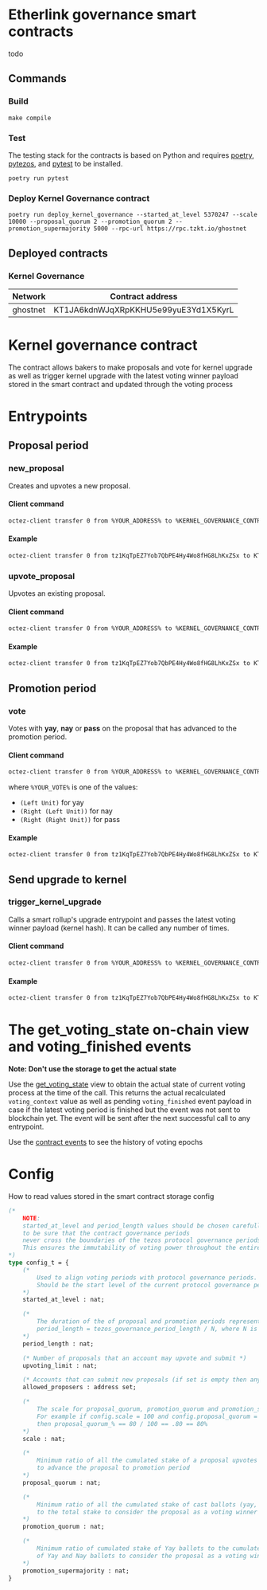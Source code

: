 # Etherlink governance smart contracts

todo

## Commands

### Build
```
make compile
```
### Test
The testing stack for the contracts is based on Python and requires [poetry](https://python-poetry.org/), [pytezos](https://pytezos.org/), and [pytest](https://docs.pytest.org/en/7.4.x/) to be installed.
```
poetry run pytest
```

### Deploy Kernel Governance contract
```
poetry run deploy_kernel_governance --started_at_level 5370247 --scale 10000 --proposal_quorum 2 --promotion_quorum 2 --promotion_supermajority 5000 --rpc-url https://rpc.tzkt.io/ghostnet
```

## Deployed contracts

### Kernel Governance

| Network    | Contract address                       |
|------------|:--------------------------------------:|
| ghostnet   |  KT1JA6kdnWJqXRpKKHU5e99yuE3Yd1X5KyrL  |

# Kernel governance contract

The contract allows bakers to make proposals and vote for kernel upgrade as well as trigger kernel upgrade with the latest voting winner payload stored in the smart contract and updated through the voting process

# Entrypoints

## Proposal period

### new_proposal

Creates and upvotes a new proposal.

#### Client command

```bash
octez-client transfer 0 from %YOUR_ADDRESS% to %KERNEL_GOVERNANCE_CONTRACT_ADDRESS% --entrypoint "new_proposal" --arg "Pair \"%YOUR_ADDRESS%\" %KERNEL_HASH%"
```

#### Example

```bash
octez-client transfer 0 from tz1KqTpEZ7Yob7QbPE4Hy4Wo8fHG8LhKxZSx to KT1JA6kdnWJqXRpKKHU5e99yuE3Yd1X5KyrL --entrypoint "new_proposal" --arg "Pair \"tz1KqTpEZ7Yob7QbPE4Hy4Wo8fHG8LhKxZSx\" 0x9978f3a5f8bee0be78686c5c568109d2e6148f13"
```

### upvote_proposal

Upvotes an existing proposal.

#### Client command

```bash
octez-client transfer 0 from %YOUR_ADDRESS% to %KERNEL_GOVERNANCE_CONTRACT_ADDRESS% --entrypoint "upvote_proposal" --arg "Pair \"%YOUR_ADDRESS%\" %KERNEL_HASH%"
```

#### Example

```bash
octez-client transfer 0 from tz1KqTpEZ7Yob7QbPE4Hy4Wo8fHG8LhKxZSx to KT1JA6kdnWJqXRpKKHU5e99yuE3Yd1X5KyrL --entrypoint "upvote_proposal" --arg "Pair \"tz1KqTpEZ7Yob7QbPE4Hy4Wo8fHG8LhKxZSx\" 0x9978f3a5f8bee0be78686c5c568109d2e6148f13"
```

## Promotion period

### vote

Votes with **yay**, **nay** or **pass** on the proposal that has advanced to the promotion period.

#### Client command

```bash
octez-client transfer 0 from %YOUR_ADDRESS% to %KERNEL_GOVERNANCE_CONTRACT_ADDRESS% --entrypoint "vote" --arg "Pair \"%YOUR_ADDRESS%\" %YOUR_VOTE%"
```

where `%YOUR_VOTE%` is one of the values:
* `(Left Unit)` for yay
* `(Right (Left Unit))` for nay
* `(Right (Right Unit))` for pass


#### Example

```bash
octez-client transfer 0 from tz1KqTpEZ7Yob7QbPE4Hy4Wo8fHG8LhKxZSx to KT1JA6kdnWJqXRpKKHU5e99yuE3Yd1X5KyrL --entrypoint "vote" --arg "Pair \"tz1KqTpEZ7Yob7QbPE4Hy4Wo8fHG8LhKxZSx\" (Left Unit)"
```

## Send upgrade to kernel

### trigger_kernel_upgrade

Calls a smart rollup's upgrade entrypoint and passes the latest voting winner payload (kernel hash). It can be called any number of times.

#### Client command

```bash
octez-client transfer 0 from %YOUR_ADDRESS% to %KERNEL_GOVERNANCE_CONTRACT_ADDRESS% --entrypoint "trigger_kernel_upgrade" --arg "\"%SMART_ROLLUP_ADDRESS%\""
```

#### Example

```bash
octez-client transfer 0 from tz1KqTpEZ7Yob7QbPE4Hy4Wo8fHG8LhKxZSx to KT1JA6kdnWJqXRpKKHU5e99yuE3Yd1X5KyrL --entrypoint "trigger_kernel_upgrade" --arg "\"sr1EStimadnRRA3vnjpWV1RwNAsDbM3JaDt6\""
```


# The get_voting_state on-chain view and voting_finished events

**Note: Don't use the storage to get the actual state**


Use the [get_voting_state](https://better-call.dev/ghostnet/KT1JA6kdnWJqXRpKKHU5e99yuE3Yd1X5KyrL/views) view to obtain the actual state of current voting process at the time of the call. This returns the actual recalculated `voting_context` value as well as pending `voting_finished` event payload in case if the latest voting period is finished but the event was not sent to blockchain yet. The event will be sent after the next successful call to any entrypoint.

Use the [contract events](https://better-call.dev/ghostnet/KT1JA6kdnWJqXRpKKHU5e99yuE3Yd1X5KyrL/events) to see the history of voting epochs 


# Config

How to read values stored in the smart contract storage config
```ocaml
(*
    NOTE:
    started_at_level and period_length values should be chosen carefully 
    to be sure that the contract governance periods 
    never cross the boundaries of the tezos protocol governance periods. 
    This ensures the immutability of voting power throughout the entire voting period 
*)
type config_t = {
    (* 
        Used to align voting periods with protocol governance periods. 
        Should be the start level of the current protocol governance period 
    *)
    started_at_level : nat;

    (* 
        The duration of the of proposal and promotion periods represented in blocks. 
        period_length = tezos_governance_period_length / N, where N is integer divisor (factor)
    *)
    period_length : nat;

    (* Number of proposals that an account may upvote and submit *)
    upvoting_limit : nat;               

    (* Accounts that can submit new proposals (if set is empty then anyone is allowed) *)
    allowed_proposers : address set;

    (* 
        The scale for proposal_quorum, promotion_quorum and promotion_supermajority params. 
        For example if config.scale = 100 and config.proposal_quorum = 80 
        then proposal_quorum_% == 80 / 100 == .80 == 80%
    *)
    scale : nat;       

    (* 
        Minimum ratio of all the cumulated stake of a proposal upvotes to the total stake 
        to advance the proposal to promotion period 
    *)
    proposal_quorum : nat;     

    (* 
        Minimum ratio of all the cumulated stake of cast ballots (yay, nay, and pass ballots) 
        to the total stake to consider the proposal as a voting winner 
    *)
    promotion_quorum : nat;    

    (* 
        Minimum ratio of cumulated stake of Yay ballots to the cumulated stake 
        of Yay and Nay ballots to consider the proposal as a voting winner
    *)
    promotion_supermajority : nat;      
}
```
